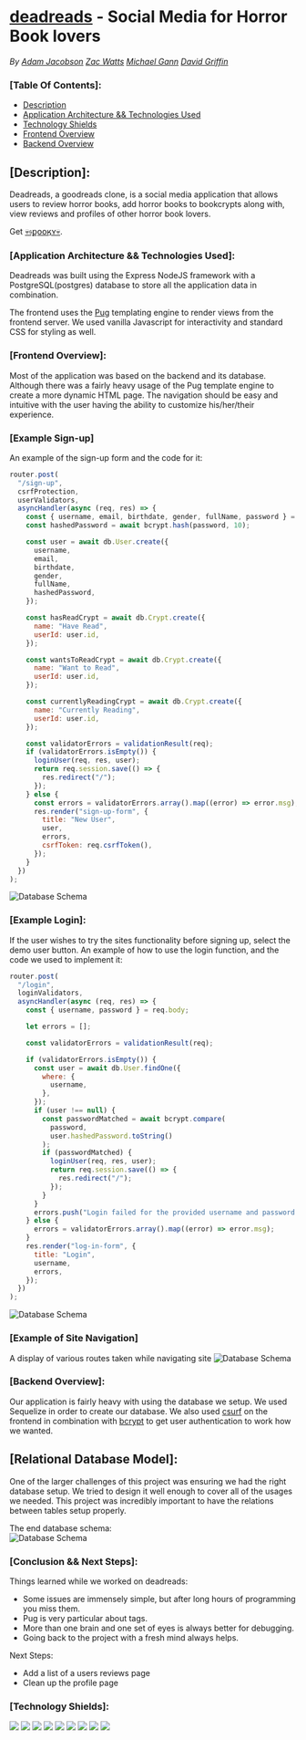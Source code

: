 # [deadreads](https://deadreads.herokuapp.com/) - Social Media for Horror Book lovers
*By [Adam Jacobson](https://github.com/djangothesolarboy) [Zac Watts](https://github.com/zdwatts) [Michael Gann](https://github.com/michael-gann) [David Griffin](https://github.com/davidleegriffin)*


### [Table Of Contents]:
- [Description](https://github.com/djangothesolarboy/deadreads#Description)
- [Application Architecture && Technologies Used](https://github.com/djangothesolarboy/deadreads#Application-Architecture-&&-Technologies-Used)
- [Technology Shields](https://github.com/djangothesolarboy/deadreads#Technology-Shields)
- [Frontend Overview](https://github.com/djangothesolarboy/deadreads#Frontend-Overview)
- [Backend Overview](https://github.com/djangothesolarboy/deadreads#Backend-Overview)


## [Description]:
Deadreads, a goodreads clone, is a social media application that allows users to review horror books, add horror books to bookcrypts along with, view reviews and profiles of other horror book lovers.

Get [💀𝔰քօօӄʏ💀](https://deadreads.herokuapp.com/).


### [Application Architecture && Technologies Used]:
Deadreads was built using the Express NodeJS framework with a PostgreSQL(postgres) database to store all the application data in combination.

The frontend uses the [Pug](https://pugjs.org/api/getting-started.html) templating engine to render views from the frontend server. We used vanilla Javascript for interactivity and standard CSS for styling as well.


### [Frontend Overview]:
Most of the application was based on the backend and its database. Although there was a fairly heavy usage of the Pug template engine to create a more dynamic HTML page. The navigation should be easy and intuitive with the user having the ability to customize his/her/their experience.

### [Example Sign-up]
An example of the sign-up form and the code for it:

```javascript
router.post(
  "/sign-up",
  csrfProtection,
  userValidators,
  asyncHandler(async (req, res) => {
    const { username, email, birthdate, gender, fullName, password } = req.body;
    const hashedPassword = await bcrypt.hash(password, 10);

    const user = await db.User.create({
      username,
      email,
      birthdate,
      gender,
      fullName,
      hashedPassword,
    });

    const hasReadCrypt = await db.Crypt.create({
      name: "Have Read",
      userId: user.id,
    });

    const wantsToReadCrypt = await db.Crypt.create({
      name: "Want to Read",
      userId: user.id,
    });

    const currentlyReadingCrypt = await db.Crypt.create({
      name: "Currently Reading",
      userId: user.id,
    });

    const validatorErrors = validationResult(req);
    if (validatorErrors.isEmpty()) {
      loginUser(req, res, user);
      return req.session.save(() => {
        res.redirect("/");
      });
    } else {
      const errors = validatorErrors.array().map((error) => error.msg);
      res.render("sign-up-form", {
        title: "New User",
        user,
        errors,
        csrfToken: req.csrfToken(),
      });
    }
  })
);
```

![Database Schema](./readme-resources/sign-up-recording.gif)

### [Example Login]:
If the user wishes to try the sites functionality before signing up, select the demo user button. An example of how to use the login function, and the code we used to implement it:

```javascript
router.post(
  "/login",
  loginValidators,
  asyncHandler(async (req, res) => {
    const { username, password } = req.body;

    let errors = [];

    const validatorErrors = validationResult(req);

    if (validatorErrors.isEmpty()) {
      const user = await db.User.findOne({
        where: {
          username,
        },
      });
      if (user !== null) {
        const passwordMatched = await bcrypt.compare(
          password,
          user.hashedPassword.toString()
        );
        if (passwordMatched) {
          loginUser(req, res, user);
          return req.session.save(() => {
            res.redirect("/");
          });
        }
      }
      errors.push("Login failed for the provided username and password.");
    } else {
      errors = validatorErrors.array().map((error) => error.msg);
    }
    res.render("log-in-form", {
      title: "Login",
      username,
      errors,
    });
  })
);
```

![Database Schema](./readme-resources/login-recording.gif)

### [Example of Site Navigation]
A display of various routes taken while navigating site
![Database Schema](./readme-resources/site-navigation-recording.gif)

### [Backend Overview]:
Our application is fairly heavy with using the database we setup. We used Sequelize in order to create our database. We also used [csurf](https://www.npmjs.com/package/csurf) on the frontend in combination with [bcrypt](https://www.npmjs.com/package/bcrypt) to get user authentication to work how we wanted.

## [Relational Database Model]:
One of the larger challenges of this project was ensuring we had the right database setup. We tried to design it well enough to cover all of the usages we needed. This project was incredibly important to have the relations between tables setup properly.

The end database schema:  
![Database Schema](./readme-resources/db.png)


### [Conclusion && Next Steps]:
Things learned while we worked on deadreads:
- Some issues are immensely simple, but after long hours of programming you miss them.
- Pug is very particular about tags.
- More than one brain and one set of eyes is always better for debugging.
- Going back to the project with a fresh mind always helps.

Next Steps:
- Add a list of a users reviews page
- Clean up the profile page


### [Technology Shields]:
![](https://img.shields.io/badge/Tools-npm-informational?style=flat&logo=NPM&logoColor=white&color=ff8300) ![](https://img.shields.io/badge/Tools-Nodemon-informational?style=flat&logo=Nodemon&logoColor=white&color=ff8300) ![](https://img.shields.io/badge/Tools-Node.js-informational?style=flat&logo=Node.js&logoColor=white&color=ff8300) ![](https://img.shields.io/badge/Tools-Git-informational?style=flat&logo=Git&logoColor=white&color=ff8300) ![](https://img.shields.io/badge/Tools-Postman-informational?style=flat&logo=Postman&logoColor=white&color=ff8300) ![](https://img.shields.io/badge/Tools-PostgreSQL-informational?style=flat&logo=PostgreSQL&logoColor=white&color=ff8300) ![](https://img.shields.io/badge/Code-JavaScript-informational?style=flat&logo=JavaScript&logoColor=white&color=ff0000) ![](https://img.shields.io/badge/Code-HTML-informational?style=flat&logo=HTML5&logoColor=white&color=ff0000) ![](https://img.shields.io/badge/Code-CSS-informational?style=flat&logo=CSS3&logoColor=white&color=ff0000) 